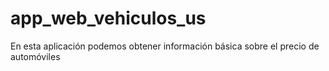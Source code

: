 # app_web_vehiculos_us

En esta aplicación podemos obtener información básica sobre el precio de automóviles
